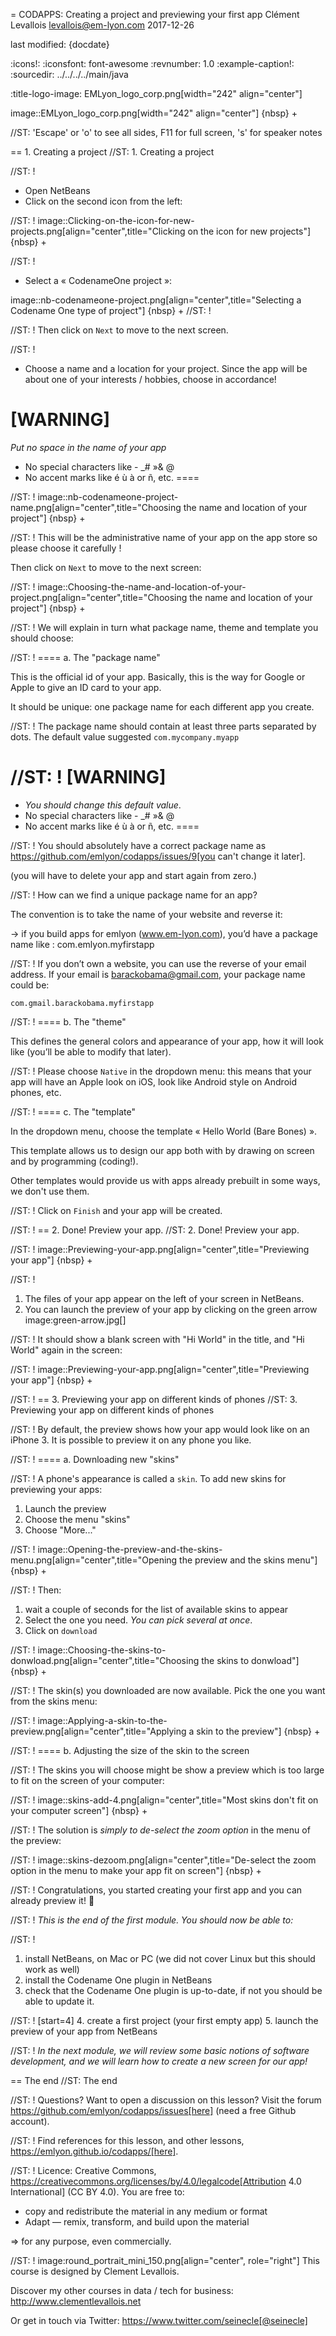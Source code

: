 = CODAPPS: Creating a project and previewing your first app
Clément Levallois <levallois@em-lyon.com>
2017-12-26

last modified: {docdate}

:icons!:
:iconsfont:   font-awesome
:revnumber: 1.0
:example-caption!:
:sourcedir: ../../../../main/java

:title-logo-image: EMLyon_logo_corp.png[width="242" align="center"]

image::EMLyon_logo_corp.png[width="242" align="center"]
{nbsp} +

//ST: 'Escape' or 'o' to see all sides, F11 for full screen, 's' for speaker notes

== 1. Creating a project
//ST: 1. Creating a project

//ST: !
- Open NetBeans
- Click on the second icon from the left:

//ST: !
image::Clicking-on-the-icon-for-new-projects.png[align="center",title="Clicking on the icon for new projects"]
{nbsp} +

//ST: !
- Select a « CodenameOne project »:

image::nb-codenameone-project.png[align="center",title="Selecting a Codename One type of project"]
{nbsp} +
//ST: !


//ST: !
Then click on `Next` to move to the next screen.

//ST: !
- Choose a name and a location for your project. Since the app will be about one of your interests / hobbies, choose in accordance!

[WARNING]
====
*Put no space in the name of your app*

- No special characters like - _# »& @
- No accent marks like é ù à or ñ, etc.
====

//ST: !
image::nb-codenameone-project-name.png[align="center",title="Choosing the name and location of your project"]
{nbsp} +

//ST: !
This will be the administrative name of your app on the app store so please choose it carefully !

Then click on `Next` to move to the next screen:

//ST: !
image::Choosing-the-name-and-location-of-your-project.png[align="center",title="Choosing the name and location of your project"]
{nbsp} +

//ST: !
We will explain in turn what package name, theme and template you should choose:

//ST: !
==== a. The "package name"

This is the official id of your app. Basically, this is the way for Google or Apple to give an ID card to your app.

It should be unique: one package name for each different app you create.

//ST: !
The package name should contain at least three parts separated by dots. The default value suggested `com.mycompany.myapp`

//ST: !
[WARNING]
====
- *You should change this default value*.
- No special characters like - _# »& @
- No accent marks like é ù à or ñ, etc.
====

//ST: !
You should absolutely have a correct package name as https://github.com/emlyon/codapps/issues/9[you can't change it later].

(you will have to delete your app and start again from zero.)

//ST: !
How can we find a unique package name for an app?

The convention is to take the name of your website and reverse it:

-> if you build apps for emlyon (www.em-lyon.com), you’d have a package name like : com.emlyon.myfirstapp

//ST: !
If you don’t own a website, you can use the reverse of your email address. If your email is barackobama@gmail.com, your package name could be:

`com.gmail.barackobama.myfirstapp`

//ST: !
==== b. The "theme"

This defines the general colors and appearance of your app, how it will look like (you’ll be able to modify that later).

//ST: !
Please choose `Native` in the dropdown menu: this means that your app will have an Apple look on iOS, look like Android style on Android phones, etc.

//ST: !
==== c. The "template"

In the dropdown menu, choose the template « Hello World (Bare Bones) ».

This template allows us to design our app both with by drawing on screen and by programming (coding!).

Other templates would provide us with apps already prebuilt in some ways, we don't use them.

//ST: !
Click on `Finish` and your app will be created.

//ST: !
== 2. Done! Preview your app.
//ST: 2. Done! Preview your app.

//ST: !
image::Previewing-your-app.png[align="center",title="Previewing your app"]
{nbsp} +

//ST: !
1. The files of your app appear on the left of your screen in NetBeans.
2. You can launch the preview of your app by clicking on the green arrow image:green-arrow.jpg[]

//ST: !
It should show a blank screen with "Hi World" in the title, and "Hi World" again in the screen:

//ST: !
image::Previewing-your-app.png[align="center",title="Previewing your app"]
{nbsp} +

//ST: !
== 3. Previewing your app on different kinds of phones
//ST: 3. Previewing your app on different kinds of phones

//ST: !
By default, the preview shows how your app would look like on an iPhone 3. It is possible to preview it on any phone you like.

//ST: !
==== a. Downloading new "skins"

//ST: !
A phone's appearance is called a `skin`. To add new skins for previewing your apps:

1. Launch the preview
2. Choose the menu "skins"
3. Choose "More..."

//ST: !
image::Opening-the-preview-and-the-skins-menu.png[align="center",title="Opening the preview and the skins menu"]
{nbsp} +

//ST: !
Then:
1. wait a couple of seconds for the list of available skins to appear
2. Select the one you need. *You can pick several at once*.
3. Click on `download`

//ST: !
image::Choosing-the-skins-to-donwload.png[align="center",title="Choosing the skins to donwload"]
{nbsp} +

//ST: !
The skin(s) you downloaded are now available. Pick the one you want from the skins menu:

//ST: !
image::Applying-a-skin-to-the-preview.png[align="center",title="Applying a skin to the preview"]
{nbsp} +

//ST: !
==== b. Adjusting the size of the skin to the screen

//ST: !
The skins you will choose might be show a preview which is too large to fit on the screen of your computer:

//ST: !
image::skins-add-4.png[align="center",title="Most skins don't fit on your computer screen"]
{nbsp} +

//ST: !
The solution is *simply to de-select the zoom option* in the menu of the preview:

//ST: !
image::skins-dezoom.png[align="center",title="De-select the zoom option in the menu to make your app fit on screen"]
{nbsp} +

//ST: !
Congratulations, you started creating your first app and you can already preview it! 🎉

//ST: !
*This is the end of the first module. You should now be able to:*

//ST: !
1. install NetBeans, on Mac or PC (we did not cover Linux but this should work as well)
2. install the Codename One plugin in NetBeans
3. check that the Codename One plugin is up-to-date, if not you should be able to update it.

//ST: !
[start=4]
4. create a first project (your first empty app)
5. launch the preview of your app from NetBeans

//ST: !
*In the next module, we will review some basic notions of software development, and we will learn how to create a new screen for our app!*

== The end
//ST: The end

//ST: !
Questions? Want to open a discussion on this lesson? Visit the forum https://github.com/emlyon/codapps/issues[here] (need a free Github account).

//ST: !
Find references for this lesson, and other lessons, https://emlyon.github.io/codapps/[here].

//ST: !
Licence: Creative Commons, https://creativecommons.org/licenses/by/4.0/legalcode[Attribution 4.0 International] (CC BY 4.0).
You are free to:

- copy and redistribute the material in any medium or format
- Adapt — remix, transform, and build upon the material

=> for any purpose, even commercially.

//ST: !
image:round_portrait_mini_150.png[align="center", role="right"]
This course is designed by Clement Levallois.

Discover my other courses in data / tech for business: http://www.clementlevallois.net

Or get in touch via Twitter: https://www.twitter.com/seinecle[@seinecle]
